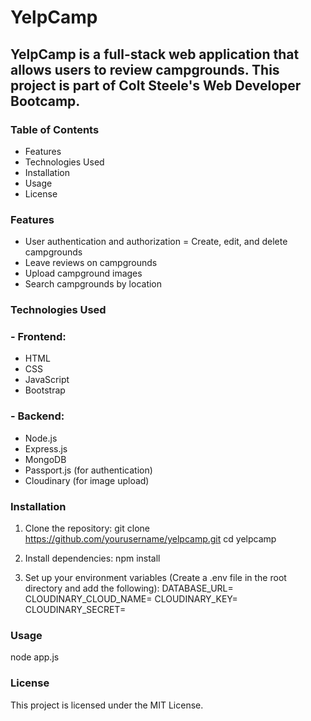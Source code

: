 # YelpCamp
## YelpCamp is a full-stack web application that allows users to review campgrounds. This project is part of Colt Steele's Web Developer Bootcamp.
###  Table of Contents
  - Features
  - Technologies Used
  - Installation
  - Usage
  - License

### Features
  - User authentication and authorization
  = Create, edit, and delete campgrounds
  - Leave reviews on campgrounds
  - Upload campground images
  - Search campgrounds by location

### Technologies Used
### - Frontend:

  - HTML
  - CSS
  - JavaScript
  - Bootstrap

### - Backend:

  - Node.js
  - Express.js
  - MongoDB
  - Passport.js (for authentication)
  - Cloudinary (for image upload)

### Installation

1. Clone the repository:
   git clone https://github.com/yourusername/yelpcamp.git
   cd yelpcamp

2. Install dependencies:
   npm install

3. Set up your environment variables
   (Create a .env file in the root directory and add the following):
   DATABASE_URL=<Your MongoDB connection string>
  CLOUDINARY_CLOUD_NAME=<Your Cloudinary cloud name>
  CLOUDINARY_KEY=<Your Cloudinary API key>
  CLOUDINARY_SECRET=<Your Cloudinary API secret>

### Usage
  node app.js

### License
This project is licensed under the MIT License.






















